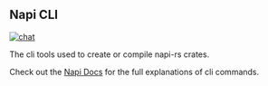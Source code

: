## Napi CLI

<a href="https://discord.gg/SpWzYHsKHs">
<img src="https://img.shields.io/discord/874290842444111882.svg?logo=discord&style=flat-square"
    alt="chat" />
</a>

The cli tools used to create or compile napi-rs crates.

Check out the [Napi Docs](https://napi.rs) for the full explanations of cli commands.
